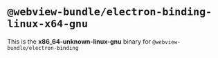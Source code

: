# `@webview-bundle/electron-binding-linux-x64-gnu`

This is the **x86_64-unknown-linux-gnu** binary for `@webview-bundle/electron-binding`

